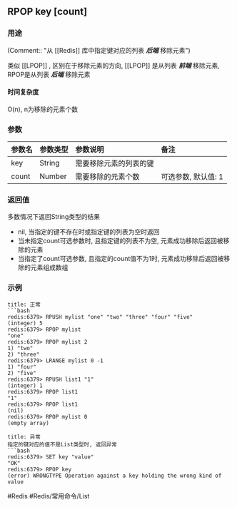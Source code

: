 ## RPOP key \[count\]

### 用途
(Comment:: "从 [[Redis]] 库中指定键对应的列表 ***后端*** 移除元素")

类似 [[LPOP]] , 区别在于移除元素的方向, [[LPOP]] 是从列表 ***前端*** 移除元素, RPOP是从列表 ***后端*** 移除元素

#### 时间复杂度
O(n), n为移除的元素个数

### 参数
|参数名|参数类型|参数说明|备注|
|:-|:-|:-|:-|
|key|String|需要移除元素的列表的键||
|count|Number|需要移除的元素个数|可选参数, 默认值: 1|

### 返回值
多数情况下返回String类型的结果
- nil, 当指定的键不存在时或指定键的列表为空时返回
- 当未指定count可选参数时, 且指定键的列表不为空, 元素成功移除后返回被移除的元素
- 当指定了count可选参数, 且指定的count值不为1时, 元素成功移除后返回被移除的元素组成数组


### 示例
```ad-info
title: 正常
```bash
redis:6379> RPUSH mylist "one" "two" "three" "four" "five"
(integer) 5
redis:6379> RPOP mylist
"one"
redis:6379> RPOP mylist 2
1) "two"
2) "three"
redis:6379> LRANGE mylist 0 -1
1) "four"
2) "five"
redis:6379> RPUSH list1 "1"
(integer) 1
redis:6379> RPOP list1
"1"
redis:6379> RPOP list1
(nil)
redis:6379> RPOP mylist 0
(empty array)
```

```ad-danger
title: 异常
指定的键对应的值不是List类型时, 返回异常
```bash
redis:6379> SET key "value"
"OK"
redis:6379> RPOP key
(error) WRONGTYPE Operation against a key holding the wrong kind of value
```

#Redis #Redis/常用命令/List